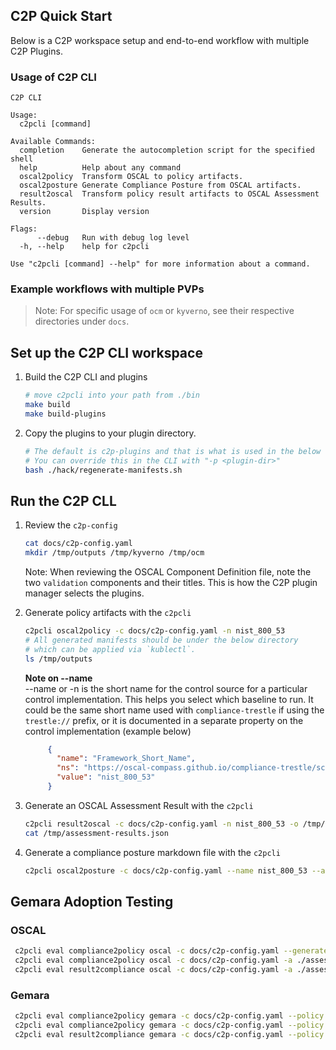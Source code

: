 ## C2P Quick Start

Below is a C2P workspace setup and end-to-end workflow with multiple C2P Plugins.

### Usage of C2P CLI
```
C2P CLI

Usage:
  c2pcli [command]

Available Commands:
  completion    Generate the autocompletion script for the specified shell
  help          Help about any command
  oscal2policy  Transform OSCAL to policy artifacts.
  oscal2posture Generate Compliance Posture from OSCAL artifacts.
  result2oscal  Transform policy result artifacts to OSCAL Assessment Results.
  version       Display version

Flags:
      --debug   Run with debug log level
  -h, --help    help for c2pcli

Use "c2pcli [command] --help" for more information about a command.
```

### Example workflows with multiple PVPs

> Note: For specific usage of `ocm` or `kyverno`, see their respective directories under `docs`.


## Set up the C2P CLI workspace


1. Build the C2P CLI and plugins
    ```bash
    # move c2pcli into your path from ./bin 
    make build
    make build-plugins
    ```

2. Copy the plugins to your plugin directory.
    ```bash
   # The default is c2p-plugins and that is what is used in the below scripts.
   # You can override this in the CLI with "-p <plugin-dir>"
   bash ./hack/regenerate-manifests.sh
   ```

## Run the C2P CLL

1. Review the `c2p-config`

   ```bash
   cat docs/c2p-config.yaml
   mkdir /tmp/outputs /tmp/kyverno /tmp/ocm
   ```
   Note: When reviewing the OSCAL Component Definition file, note the two `validation` components and their titles. This is how the C2P plugin manager selects the plugins.
   
2. Generate policy artifacts with the `c2pcli`
   ```bash
   c2pcli oscal2policy -c docs/c2p-config.yaml -n nist_800_53
   # All generated manifests should be under the below directory
   # which can be applied via `kublectl`.
   ls /tmp/outputs
   ```
   
   **Note on --name**  
   --name or -n is the short name for the control source for a particular control
   implementation. This helps you select which baseline to run. It could be the
   same short name used with `compliance-trestle` if using the `trestle://` prefix, or it is documented in a
   separate property on the control implementation (example below)
   
   ```json
        {
          "name": "Framework_Short_Name",
          "ns": "https://oscal-compass.github.io/compliance-trestle/schemas/oscal",
          "value": "nist_800_53"
        }
   ```
   
3. Generate an OSCAL Assessment Result with the `c2pcli`
   ```bash
   c2pcli result2oscal -c docs/c2p-config.yaml -n nist_800_53 -o /tmp/assessment-results.json
   cat /tmp/assessment-results.json
   ```
   
4. Generate a compliance posture markdown file with the `c2pcli`
   ```bash
   c2pcli oscal2posture -c docs/c2p-config.yaml --name nist_800_53 --assessment-results /tmp/assessment-results.json -o /tmp/compliance-posture.md
   ```
   

## Gemara Adoption Testing

### OSCAL
```bash
 c2pcli eval compliance2policy oscal -c docs/c2p-config.yaml --generate-templates -d ./pkg/testdata/oscal/component-definition-heterogeneous.json -a ./assessment-plan.json -n nist_800_53
 c2pcli eval compliance2policy oscal -c docs/c2p-config.yaml -a ./assessment-plan.json -n nist_800_53
 c2pcli eval result2compliance oscal -c docs/c2p-config.yaml -a ./assessment-plan.json -n nist_800_53 --out ./assessment-results.json
```

### Gemara
```bash
 c2pcli eval compliance2policy gemara -c docs/c2p-config.yaml --policy docs/policy.yaml --generate-templates --eval-dir ~/testevals/
 c2pcli eval compliance2policy gemara -c docs/c2p-config.yaml --policy docs/policy.yaml --eval-dir ~/testevals/
 c2pcli eval result2compliance gemara -c docs/c2p-config.yaml --policy docs/policy.yaml --eval-dir ~/testevals/
```
